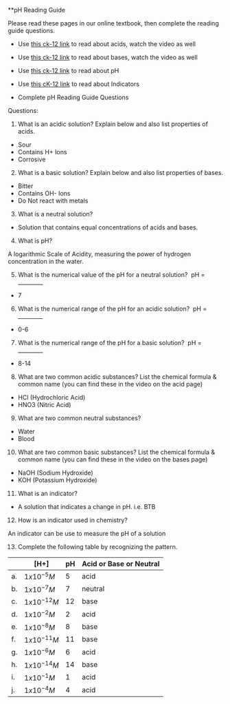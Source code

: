 **pH Reading Guide

  

Please read these pages in our online textbook, then complete the reading guide questions.  

-   Use [this ck-12 link](https://flexbooks.ck12.org/cbook/ck-12-chemistry-flexbook-2.0/r90/section/21.1/primary/lesson/properties-of-acids-chem) to read about acids, watch the video as well
    
-   Use [this ck-12 link](https://flexbooks.ck12.org/cbook/ck-12-chemistry-flexbook-2.0/r90/section/21.2/primary/lesson/properties-of-bases-chem) to read about bases, watch the video as well
    
-   Use [this ck-12 link](https://flexbooks.ck12.org/cbook/ck-12-chemistry-flexbook-2.0/r90/section/21.9/primary/lesson/the-ph-scale-chem) to read about pH
    
-   Use [this cK-12 link](https://flexbooks.ck12.org/cbook/ck-12-chemistry-flexbook-2.0/r90/section/21.20/primary/lesson/indicators-chem) to read about Indicators 
    
-   Complete pH Reading Guide Questions 
    

  

Questions:

1.  What is an acidic solution? Explain below and also list properties of acids.
    

- Sour
- Contains H+ Ions
- Corrosive
  

2.  What is a basic solution? Explain below and also list properties of bases.
    

- Bitter
- Contains OH- Ions
- Do Not react with metals

3.  What is a neutral solution?  
    

- Solution that contains equal concentrations of acids and bases.

4.  What is pH?
    

A logarithmic Scale of Acidity, measuring the power of hydrogen concentration in the water.
  

5.  What is the numerical value of the pH for a neutral solution?  pH = _________
    

- 7

6.  What is the numerical range of the pH for an acidic solution?  pH = _________
    

- 0-6

7.  What is the numerical range of the pH for a basic solution?  pH = _________
    

- 8-14

8.  What are two common acidic substances? List the chemical formula & common name (you can find these in the video on the acid page)
    

- HCl (Hydrochloric Acid)
- HNO3 (Nitric Acid)

9.  What are two common neutral substances?
    

- Water
- Blood

10.  What are two common basic substances? List the chemical formula & common name (you can find these in the video on the bases page)
    

- NaOH (Sodium Hydroxide)
- KOH (Potassium Hydroxide)
  
11.  What is an indicator? 
    

- A solution that indicates a change in pH. i.e. BTB

12.  How is an indicator used in chemistry?
    

An indicator can be use to measure the pH of a solution

13.  Complete the following table by recognizing the pattern.
    

  
|     | [H+]             | pH  | Acid or Base or Neutral |
| --- | ---------------- | --- | ----------------------- |
| a.  | $1 x 10^{-5} M$  | 5   | acid                    |
| b.  | $1 x 10^{-7} M$  | 7   | neutral                 |
| c.  | $1 x10^{-12} M$  | 12  | base                    |
| d.  | $1 x10^{-2} M$   | 2   | acid                    |
| e.  | $1 x10^{-8} M$   | 8   | base                    |
| f.  | $1 x 10^{-11} M$ | 11  | base                    |
| g.  | $1 x10^{-6} M$   | 6   | acid                    |
| h.  | $1 x 10^{-14} M$ | 14  | base                    |
| i.  | $1 x 10^{-1} M$  | 1   | acid                    |
| j.  | $1 x10^{-4} M$   | 4   | acid                    |
